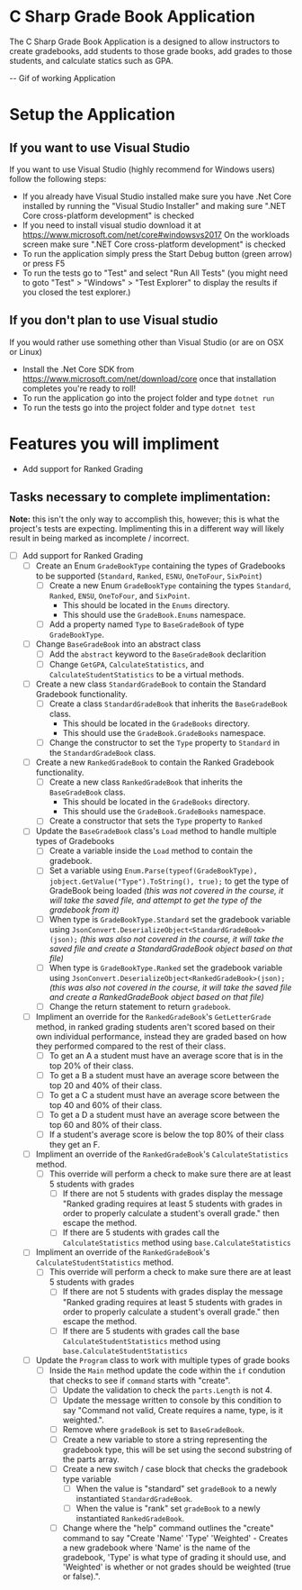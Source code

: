 # C Sharp Grade Book Application

The C Sharp Grade Book Application is a designed to allow instructors to create gradebooks, add students to those grade books, add grades to those students, and calculate statics such as GPA.

-- Gif of working Application

# Setup the Application

## If you want to use Visual Studio
If you want to use Visual Studio (highly recommend for Windows users) follow the following steps:
-	If you already have Visual Studio installed make sure you have .Net Core installed by running the "Visual Studio Installer" and making sure ".NET Core cross-platform development" is checked
-	If you need to install visual studio download it at https://www.microsoft.com/net/core#windowsvs2017 On the workloads screen make sure ".NET Core cross-platform development" is checked
-	To run the application simply press the Start Debug button (green arrow) or press F5
-	To run the tests go to "Test" and select "Run All Tests" (you might need to goto "Test" > "Windows" > "Test Explorer" to display the results if you closed the test explorer.)

## If you don't plan to use Visual studio
If you would rather use something other than Visual Studio (or are on OSX or Linux)
-	Install the .Net Core SDK from https://www.microsoft.com/net/download/core once that installation completes you're ready to roll!
-	To run the application go into the project folder and type `dotnet run`
-	To run the tests go into the project folder and type `dotnet test`

# Features you will impliment

- Add support for Ranked Grading

## Tasks necessary to complete implimentation:

__Note:__ this isn't the only way to accomplish this, however; this is what the project's tests are expecting. Implimenting this in a different way will likely result in being marked as incomplete / incorrect.

- [ ] Add support for Ranked Grading
	- [ ] Create an Enum `GradeBookType` containing the types of Gradebooks to be supported (`Standard`, `Ranked`, `ESNU`, `OneToFour`, `SixPoint`)
		- [ ] Create a new Enum `GradeBookType` containing the types `Standard`, `Ranked`, `ENSU`, `OneToFour`, and `SixPoint`.
			- This should be located in the `Enums` directory.
			- This should use the `GradeBook.Enums` namespace.
		- [ ] Add a property named `Type` to `BaseGradeBook` of type `GradeBookType`.

	- [ ] Change `BaseGradeBook` into an abstract class
		- [ ] Add the `abstract` keyword to the `BaseGradeBook` declarition
		- [ ] Change `GetGPA`, `CalculateStatistics`, and `CalculateStudentStatistics` to be a virtual methods.

	- [ ] Create a new class `StandardGradeBook` to contain the Standard Gradebook functionality.
		- [ ] Create a class `StandardGradeBook` that inherits the `BaseGradeBook` class.
			- This should be located in the `GradeBooks` directory.
			- This should use the `GradeBook.GradeBooks` namespace.
		- [ ] Change the constructor to set the `Type` property to `Standard` in the `StandardGradeBook` class.

	- [ ] Create a new `RankedGradeBook` to contain the Ranked Gradebook functionality.
		- [ ] Create a new class `RankedGradeBook` that inherits the `BaseGradeBook` class.
			- This should be located in the `GradeBooks` directory.
			- This should use the `GradeBook.GradeBooks` namespace.
		- [ ] Create a constructor that sets the `Type` property to `Ranked`

	- [ ] Update the `BaseGradeBook` class's `Load` method to handle multiple types of Gradebooks
		- [ ] Create a variable inside the `Load` method to contain the gradebook.
		- [ ] Set a variable using `Enum.Parse(typeof(GradeBookType), jobject.GetValue("Type").ToString(), true);` to get the type of GradeBook being loaded _(this was not covered in the course, it will take the saved file, and attempt to get the type of the gradebook from it)_
		- [ ] When type is `GradeBookType.Standard` set the gradebook variable using `JsonConvert.DeserializeObject<StandardGradeBook>(json);` _(this was also not covered in the course, it will take the saved file and create a StandardGradeBook object based on that file)_
		- [ ] When type is `GradeBookType.Ranked` set the gradebook variable using `JsonConvert.DeserializeObject<RankedGradeBook>(json);` _(this was also not covered in the course, it will take the saved file and create a RankedGradeBook object based on that file)_
		- [ ] Change the return statement to return `gradebook`.

	- [ ] Impliment an override for the `RankedGradeBook`'s `GetLetterGrade` method, in ranked grading students aren't scored based on their own individual performance, instead they are graded based on how they performed compared to the rest of their class.
		- [ ] To get an A a student must have an average score that is in the top 20% of their class.
		- [ ] To get a B a student must have an average score between the top 20 and 40% of their class.
		- [ ] To get a C a student must have an average score between the top 40 and 60% of their class.
		- [ ] To get a D a student must have an average score between the top 60 and 80% of their class.
		- [ ] If a student's average score is below the top 80% of their class they get an F.

	- [ ] Impliment an override of the  `RankedGradeBook`'s `CalculateStatistics` method.
		- [ ] This override will perform a check to make sure there are at least 5 students with grades
			- [ ] If there are not 5 students with grades display the message "Ranked grading requires at least 5 students with grades in order to properly calculate a student's overall grade." then escape the method.
			- [ ] If there are 5 students with grades call the `CalculateStatistics` method using `base.CalculateStatistics`

	- [ ] Impliment an override of the  `RankedGradeBook`'s `CalculateStudentStatistics` method.
		- [ ] This override will perform a check to make sure there are at least 5 students with grades
			- [ ] If there are not 5 students with grades display the message "Ranked grading requires at least 5 students with grades in order to properly calculate a student's overall grade." then escape the method.
			- [ ] If there are 5 students with grades call the base `CalculateStudentStatistics` method using `base.CalculateStudentStatistics`

	- [ ] Update the `Program` class to work with multiple types of grade books
		- [ ] Inside the `Main` method update the code within the `if` condution that checks to see if `command` starts with "create".
			- [ ] Update the validation to check the `parts.Length` is not 4.
			- [ ] Update the message written to console by this condition to say "Command not valid, Create requires a name, type, is it weighted.".
			- [ ] Remove where `gradeBook` is set to `BaseGradeBook`.
			- [ ] Create a new variable to store a string representing the gradebook type, this will be set using the second substring of the parts array.
			- [ ] Create a new switch / case block that checks the gradebook type variable
				- [ ] When the value is "standard" set `gradeBook` to a newly instantiated `StandardGradeBook`.
				- [ ] When the value is "rank" set `gradeBook` to a newly instantiated `RankedGradeBook`.
			- [ ] Change where the "help" command outlines the "create" command to say "Create 'Name' 'Type' 'Weighted' - Creates a new gradebook where 'Name' is the name of the gradebook, 'Type' is what type of grading it should use, and 'Weighted' is whether or not grades should be weighted (true or false).".